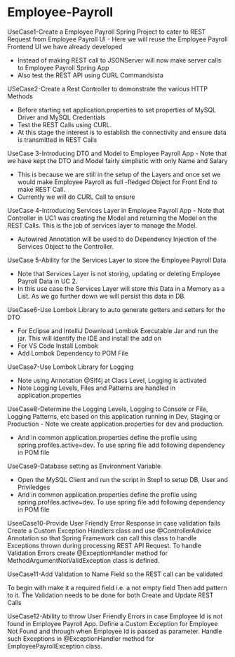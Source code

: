 # Employee-Payroll







UseCase1-Create a Employee Payroll Spring
Project to cater to REST Request from
Employee Payroll UI - Here we will reuse the Employee Payroll Frontend UI
we have already developed
- Instead of making REST call to JSONServer will now
make server calls to Employee Payroll Spring App
- Also test the REST API using CURL Commandsista 

















USeCase2-Create a Rest Controller to
demonstrate the various HTTP Methods
- Before starting set application.properties to set
properties of MySQL Driver and MySQL Credentials
- Test the REST Calls using CURL.
- At this stage the interest is to establish the
connectivity and ensure data is transmitted in REST
Calls








UseCase 3-Introducing DTO and Model to
Employee Payroll App - Note that we have kept the DTO and Model fairly
simplistic with only Name and Salary
- This is because we are still in the setup of the
Layers and once set we would make Employee
Payroll as full -fledged Object for Front End to make REST Call.
- Currently we will do CURL Call to ensure











UseCase 4-Introducing Services Layer in
Employee Payroll App - Note that Controller in UC1 was creating the
Model and returning the Model on the REST Calls.
This is the job of services layer to manage the
Model.
- Autowired Annotation will be used to do
Dependency Injection of the Services Object to
the Controller.












UseCase 5-Ability for the Services Layer to
store the Employee Payroll Data
- Note that Services Layer is not storing, updating
or deleting Employee Payroll Data in UC 2.
- In this use case the Services Layer will store this
Data in a Memory as a List. As we go further
down we will persist this data in DB.











UseCase6-Use Lombok Library to auto generate getters and setters for the DTO
- For Eclipse and IntelliJ Download Lombok Executable Jar and run the jar.
This will identify the IDE and install the add on 
- For VS Code Install Lombok 
- Add Lombok Dependency to POM File





















UseCase7-Use Lombok Library for
Logging 
- Note using Annotation @Slf4j at Class Level,
Logging is activated
- Note Logging Levels, Files and Patterns are
handled in application.properties
























UseCase8-Determine the Logging Levels, Logging
to Console or File, Logging Patterns, etc
based on this application running in
Dev, Staging or Production - Note we create application.properties for dev and
production.
- And in common application.properties define the profile
using spring.profiles.active=dev. To use spring file add
following dependency in POM file


















UseCase9-Database setting as Environment
Variable
- Open the MySQL Client and run the script in
Step1 to setup DB, User and Priviledges
- And in common application.properties define the
profile using spring.profiles.active=dev. To use
spring file add following dependency in POM file



UseeCase10-Provide User Friendly Error Response in case validation fails
Create a Custom Exception Handlers class and use @ControllerAdvice Annotation so that Spring Framework can call this class to handle Exceptions thrown during processing REST API Request.
To handle Validation Errors create @ExceptionHandler method for MethodArgumentNotValidException class is defined.






UseCase11-Add Validation to Name Field so the REST call can be validated

To begin with make it a required field i.e. a not empty field
Then add pattern to it.
The Validation needs to be done for both Create and Update REST Calls






UseCase12-Ability to throw User Friendly Errors in case Employee Id is not found in Employee Payroll App.
Define a Custom Exception for Employee Not Found and through when Employee Id is passed as parameter.
Handle such Exceptions in @ExceptionHandler method for EmployeePayrollException class.
